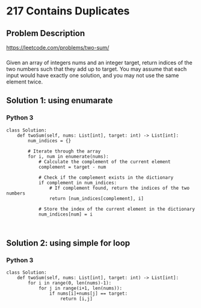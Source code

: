 # 217 Contains Duplicates

## Problem Description
https://leetcode.com/problems/two-sum/
###
Given an array of integers nums and an integer target, return indices of the two numbers such that they add up to target.
You may assume that each input would have exactly one solution, and you may not use the same element twice.

## Solution 1: using enumarate
### Python 3
```
class Solution:
    def twoSum(self, nums: List[int], target: int) -> List[int]:
        num_indices = {}
        
        # Iterate through the array
        for i, num in enumerate(nums):
            # Calculate the complement of the current element
            complement = target - num
            
            # Check if the complement exists in the dictionary
            if complement in num_indices:
                # If complement found, return the indices of the two numbers
                return [num_indices[complement], i]
            
            # Store the index of the current element in the dictionary
            num_indices[num] = i

        
```

## Solution 2: using simple for loop
### Python 3
```
class Solution:
    def twoSum(self, nums: List[int], target: int) -> List[int]:
        for i in range(0, len(nums)-1):
            for j in range(i+1, len(nums)):
                if nums[i]+nums[j] == target:
                    return [i,j]
        
```
